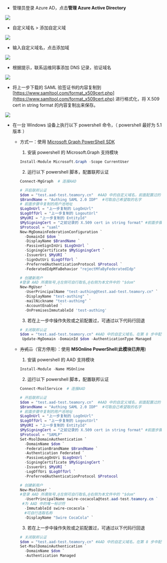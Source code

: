 <IntegrationDetailCard :title="`配置联邦认证`">

- 管理员登录 Azure AD，点击**管理 Azure Active Directory**

![](~@imagesZhCn/integration/office365/2-1.png)

- 自定义域名 &gt; 添加自定义域

![](~@imagesZhCn/integration/office365/2-2.png)

- 输入自定义域名，点击添加域

![](~@imagesZhCn/integration/office365/2-3.png)

- 根据提示，联系运维同事添加 DNS 记录，验证域名

![](~@imagesZhCn/integration/office365/2-4.png)

<!-- - 回到 {{$localeConfig.brandName}} 中，设置 &gt; 基础设置，复制用户池地址

![](~@imagesZhCn/integration/office365/2-5.png)

- 回到应用，点击上一步添加的集成应用，复制 AppID

![](~@imagesZhCn/integration/office365/2-6.png) -->

- 将上一步下载的 SAML 验签证书的内容复制到 [https://www.samltool.com/format_x509cert.php](https://www.samltool.com/format_x509cert.php) 进行格式化，将 X.509 cert in string format 的内容复制出来保存。

![](~@imagesZhCn/integration/office365/2-7.png)

- 在一台 Windows 设备上执行以下 powershell 命令，（ powershell 最好为 5.1 版本 ）

  - 方式一：使用 [Microsoft Graph PowerShell SDK](https://learn.microsoft.com/en-us/powershell/microsoftgraph/installation?view=graph-powershell-1.0)
    1. 安装 powershell 的 Microsoft.Graph 支持模块
      ```PowerShell
      Install-Module Microsoft.Graph -Scope CurrentUser
      ```

    2. 运行以下 powershell 脚本，配置联邦认证
      ```PowerShell
      Connect-MgGraph  # 连接AAD
      
      # 开启联邦认证
      $dom = "test.aad-test.teamory.cn"  #AAD 中的自定义域名，前面配置过的
      $BrandName = "Authing SAML 2.0 IDP"  #可取自己希望取的名字
      # 前面步骤中复制的用户池地址
      $LogOnUrl = "上一步复制的 LogOnUrl" 
      $LogOffUrl = "上一步复制的 LogoutUrl" 
      $MyURI = "上一步复制的 EntityId" 
      $MySigningCert = "之前记录的 X.509 cert in string format" #前面步骤复制过的
      $Protocol = "saml" 
      New-MgDomainFederationConfiguration `
        -DomainId $dom `
        -DisplayName $BrandName `
        -PassiveSignInUri $LogOnUrl `
        -SigningCertificate $MySigningCert `
        -IssuerUri $MyURI `
        -SignOutUri $LogOffUrl `
        -PreferredAuthenticationProtocol $Protocol `
        -FederatedIdpMfaBehavior "rejectMfaByFederatedIdp"
      
      # 创建新用户
      #登录 AAD 所需账号,@左侧可自行取名,@右侧为本文件中的 "$dom"
      New-MgUser `
        -UserPrincipalName "test-authing@test.aad-test.teamory.cn" `
        -DisplayName "test-authing" `
        -mailNickname "test-authing" `
        -AccountEnabled `
        -OnPremisesImmutableId 'test-authing'
      ```

    3. 若在上一步中操作失败或之前配置过，可通过以下代码行回退

      ```PowerShell
      # 关闭联邦认证
      $dom = "test.aad-test.teamory.cn" #AAD 中的自定义域名，在第 8 步中配置过
       Update-MgDomain -DomainId $dom -AuthenticationType Managed
      ```
  - ~~方式二~~（官方停用）：使用 **MSOnline PowerShell**(**此模块已弃用**)
      1. 安装 powershell 的 AAD 支持模块
      ```PowerShell
      Install-Module -Name MSOnline
      ```
      
      2. 运行以下 powershell 脚本，配置联邦认证
      ```PowerShell
      Connect-MsolService  # 连接AAD
      
      # 开启联邦认证
      $dom = "test.aad-test.teamory.cn"  #AAD 中的自定义域名，前面配置过的
      $BrandName = "Authing SAML 2.0 IDP"  #可取自己希望取的名字
      # 前面步骤中复制的用户池地址
      $LogOnUrl = "上一步复制的 LogOnUrl" 
      $LogOffUrl = "上一步复制的 LogoutUrl" 
      $MyURI = "上一步复制的 EntityId" 
      $MySigningCert = "之前记录的 X.509 cert in string format" #前面步骤复制过的
      $Protocol = "SAMLP" 
      Set-MsolDomainAuthentication `
        -DomainName $dom `
        -FederationBrandName $BrandName `
        -Authentication Federated `
        -PassiveLogOnUri $LogOnUrl `
        -SigningCertificate $MySigningCert `
        -IssuerUri $MyURI `
        -LogOffUri $LogOffUrl `
        -PreferredAuthenticationProtocol $Protocol
      
      # 创建新用户
      New-MsolUser `
      #登录 AAD 所需账号,@左侧可自行取名,@右侧为本文件中的 "$dom"
        -UserPrincipalName swire-cocacola@test.aad-test.teamory.cn ` 
       #为 AAD 中的唯一标识符
        -ImmutableId swire-cocacola `
        #可自行选取名称
        -DisplayName "Swire CocaCola" `
      ```
      
      3. 若在上一步中操作失败或之前配置过，可通过以下代码行回退
      
      ```PowerShell
      # 关闭联邦认证
      $dom = "test.aad-test.teamory.cn" #AAD 中的自定义域名，在第 8 步中配置过
      Set-MsolDomainAuthentication `
        -DomainName $dom `
        -Authentication Managed
      ```

</IntegrationDetailCard>